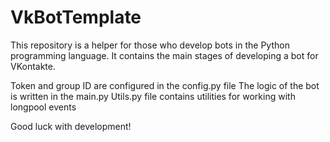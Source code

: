 # VkBotTemplate
This repository is a helper for those who develop bots in the Python programming language. It contains the main stages of developing a bot for VKontakte.

Token and group ID are configured in the config.py file
The logic of the bot is written in the main.py
Utils.py file contains utilities for working with longpool events

Good luck with development!
